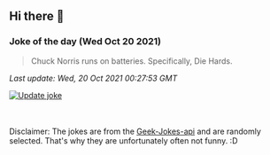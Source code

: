 ## Hi there 👋

### Joke of the day (Wed Oct 20 2021)
<!-- joke -->
>Chuck Norris runs on batteries. Specifically, Die Hards.
<!-- /joke -->

*Last update: Wed, 20 Oct 2021 00:27:53 GMT*

[![Update joke](https://github.com/nclskfm/nclskfm/actions/workflows/joke.yml/badge.svg)](https://github.com/nclskfm/nclskfm/actions/workflows/joke.yml)

<br><br>
Disclaimer: The jokes are from the [Geek-Jokes-api](https://github.com/sameerkumar18/geek-joke-api) and are randomly selected. That's why they are unfortunately often not funny. :D
